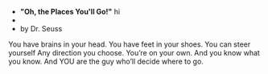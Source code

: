 - **"Oh, the Places You'll Go!"** hi
- 
- by Dr. Seuss

You have brains in your head.
You have feet in your shoes.
You can steer yourself
Any direction you choose.
You’re on your own. And
you know what you know.
And YOU are the guy who’ll
decide where to go.
